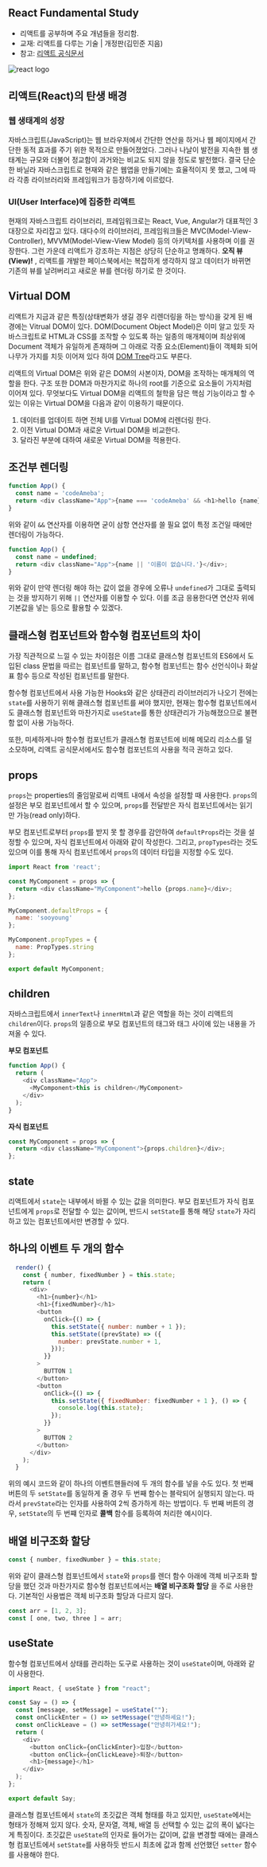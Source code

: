## React Fundamental Study
- 리액트를 공부하며 주요 개념들을 정리함.
- 교재: 리액트를 다루는 기술 | 개정판(김민준 지음)
- 참고: [리액트 공식문서](https://ko.reactjs.org/)

![react logo](https://jeonghwan-kim.github.io/assets/imgs/2018/07/16/react-logo.png)

## 리액트(React)의 탄생 배경
### 웹 생태계의 성장
자바스크립트(JavaScript)는 웹 브라우저에서 간단한 연산을 하거나 웹 페이지에서 간단한 동적 효과를 주기 위한 목적으로 만들어졌었다. 그러나 나날이 발전을 지속한 웹 생태계는 규모와 더불어 정교함이 과거와는 비교도 되지 않을 정도로 발전했다. 결국 단순한 바닐라 자바스크립트로 현재와 같은 웹앱을 만들기에는 효율적이지 못 했고, 그에 따라 각종 라이브러리와 프레임워크가 등장하기에 이르렀다.

### UI(User Interface)에 집중한 리액트
현재의 자바스크립트 라이브러리, 프레임워크로는 React, Vue, Angular가 대표적인 3대장으로 자리잡고 있다. 대다수의 라이브러리, 프레임워크들은 MVC(Model-View-Controller), MVVM(Model-View-View Model) 등의 아키텍처를 사용하며 이를 권장한다. 그런 가운데 리액트가 강조하는 지점은 상당히 단순하고 명쾌하다. **오직 뷰(View)!** , 리액트를 개발한 페이스북에서는 복잡하게 생각하지 않고 데이터가 바뀌면 기존의 뷰를 날려버리고 새로운 뷰를 렌더링 하기로 한 것이다.

## Virtual DOM
리액트가 지금과 같은 특징(상태변화가 생길 경우 리렌더링을 하는 방식)을 갖게 된 배경에는 Vitrual DOM이 있다. DOM(Document Object Model)은 이미 알고 있듯 자바스크립트로 HTML과 CSS를 조작할 수 있도록 하는 일종의 매개체이며 최상위에 Document 객체가 유일하게 존재하며 그 아래로 각종 요소(Element)들이 객체화 되어 나무가 가지를 치듯 이어져 있다 하여 [DOM Tree](https://ko.javascript.info/dom-nodes)라고도 부른다.

리액트의 Virtual DOM은 위와 같은 DOM의 사본이자, DOM을 조작하는 매개체의 역할을 한다. 구조 또한 DOM과 마찬가지로 하나의 root를 기준으로 요소들이 가지처럼 이어져 있다. 무엇보다도 Virtual DOM을 리액트의 철학을 담은 핵심 기능이라고 할 수 있는 이유는 Virtual DOM을 다음과 같이 이용하기 때문이다.

1. 데이터를 업데이트 하면 전체 UI를 Virtual DOM에 리렌더링 한다.
2. 이전 Virtual DOM과 새로운 Virtual DOM을 비교한다.
3. 달라진 부분에 대하여 새로운 Virtual DOM을 적용한다.

## 조건부 렌더링

```js
function App() {
  const name = 'codeAmeba';
  return <div className="App">{name === 'codeAmeba' && <h1>hello {name}</h1>}</div>;
}
```

위와 같이 `&&` 연산자를 이용하면 굳이 삼항 연산자를 쓸 필요 없이 특정 조건일 때에만 렌더링이 가능하다.

```js
function App() {
  const name = undefined;
  return <div className="App">{name || '이름이 없습니다.'}</div>;
}
```

위와 같이 만약 렌더링 해야 하는 값이 없을 경우에 오류나 `undefined`가 그대로 출력되는 것을 방지하기 위해 `||` 연산자를 이용할 수 있다. 이를 조금 응용한다면 연산자 위에 기본값을 넣는 등으로 활용할 수 있겠다.

## 클래스형 컴포넌트와 함수형 컴포넌트의 차이
가장 직관적으로 느낄 수 있는 차이점은 이름 그대로 클래스형 컴포넌트의 ES6에서 도입된 class 문법을 따르는 컴포넌트를 말하고, 함수형 컴포넌트는 함수 선언식이나 화살표 함수 등으로 작성된 컴포넌트를 말한다.

함수형 컴포넌트에서 사용 가능한 Hooks와 같은 상태관리 라이브러리가 나오기 전에는 `state`를 사용하기 위해 클래스형 컴포넌트를 써야 했지만, 현재는 함수형 컴포넌트에서도 클래스형 컴포넌트와 마찬가지로 `useState`를 통한 상태관리가 가능해졌으므로 불편함 없이 사용 가능하다.

또한, 미세하게나마 함수형 컴포넌트가 클래스형 컴포넌트에 비해 메모리 리소스를 덜 소모하며, 리액트 공식문서에서도 함수형 컴포넌트의 사용을 적극 권하고 있다.

## props
`props`는 properties의 줄임말로써 리액트 내에서 속성을 설정할 때 사용한다. `props`의 설정은 부모 컴포넌트에서 할 수 있으며, `props`를 전달받은 자식 컴포넌트에서는 읽기만 가능(read only)하다.

부모 컴포넌트로부터 `props`를 받지 못 할 경우를 감안하여 `defaultProps`라는 것을 설정할 수 있으며, 자식 컴포넌트에서 아래와 같이 작성한다. 그리고, `propTypes`라는 것도 있으며 이를 통해 자식 컴포넌트에서 `props`의 데이터 타입을 지정할 수도 있다.

```js
import React from 'react';

const MyComponent = props => {
  return <div className="MyComponent">hello {props.name}</div>;
};

MyComponent.defaultProps = {
  name: 'sooyoung'
};

MyComponent.propTypes = {
  name: PropTypes.string
};

export default MyComponent;
```

## children
자바스크립트에서 `innerText`나 `innerHtml`과 같은 역할을 하는 것이 리액트의 `children`이다.
`props`의 일종으로 부모 컴포넌트의 태그와 태그 사이에 있는 내용을 가져올 수 있다.

**부모 컴포넌트**

```js
function App() {
  return (
    <div className="App">
      <MyComponent>this is children</MyComponent>
    </div>
  );
}
```

**자식 컴포넌트**

```js
const MyComponent = props => {
  return <div className="MyComponent">{props.children}</div>;
};
```

## state
리액트에서 `state`는 내부에서 바뀔 수 있는 값을 의미한다. 부모 컴포넌트가 자식 컴포넌트에게 `props`로 전달할 수 있는 값이며, 반드시 `setState`를 통해 해당 `state`가 자리하고 있는 컴포넌트에서만 변경할 수 있다.

## 하나의 이벤트 두 개의 함수

```js
  render() {
    const { number, fixedNumber } = this.state;
    return (
      <div>
        <h1>{number}</h1>
        <h1>{fixedNumber}</h1>
        <button
          onClick={() => {
            this.setState({ number: number + 1 });
            this.setState((prevState) => ({
              number: prevState.number + 1,
            }));
          }}
        >
          BUTTON 1
        </button>
        <button
          onClick={() => {
            this.setState({ fixedNumber: fixedNumber + 1 }, () => {
              console.log(this.state);
            });
          }}
        >
          BUTTON 2
        </button>
      </div>
    );
  }
```

위의 예시 코드와 같이 하나의 이벤트핸들러에 두 개의 함수를 넣을 수도 있다. 첫 번째 버튼의 두 `setState`를 동일하게 줄 경우 두 번째 함수는 블락되어 실행되지 않는다. 따라서 `prevState`라는 인자를 사용하여 2씩 증가하게 하는 방법이다.
두 번째 버튼의 경우, `setState`의 두 번쨰 인자로 **콜백** 함수를 등록하여 처리한 예시이다.

## 배열 비구조화 할당

```js
const { number, fixedNumber } = this.state;
```

위와 같이 클래스형 컴포넌트에서 `state`와 `props`를 렌더 함수 아래에 객체 비구조화 할당을 했던 것과 마찬가지로 함수형 컴포넌트에서는 **배열 비구조화 할당** 을 주로 사용한다. 기본적인 사용법은 객체 비구조화 할당과 다르지 않다.

```js
const arr = [1, 2, 3];
const [ one, two, three ] = arr;
```

## useState
함수형 컴포넌트에서 상태를 관리하는 도구로 사용하는 것이 `useState`이며, 아래와 같이 사용한다.

```js
import React, { useState } from "react";

const Say = () => {
  const [message, setMessage] = useState("");
  const onClickEnter = () => setMessage("안녕하세요!");
  const onClickLeave = () => setMessage("안녕히가세요!");
  return (
    <div>
      <button onClick={onClickEnter}>입장</button>
      <button onClick={onClickLeave}>퇴장</button>
      <h1>{message}</h1>
    </div>
  );
};

export default Say;
```

클래스형 컴포넌트에서 `state`의 초깃값은 객체 형태를 하고 있지만, `useState`에서는 형태가 정해져 있지 않다. 숫자, 문자열, 객체, 배열 등 선택할 수 있는 값의 폭이 넓다는 게 특징이다.
초깃값은 `useState`의 인자로 들어가는 값이며, 값을 변경할 때에는 클래스형 컴포넌트에서 `setState`를 사용하듯 반드시 최초에 값과 함께 선언했던 `setter` 함수를 사용해야 한다.
